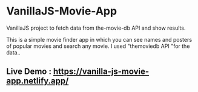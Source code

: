 # VanillaJS-Movie-App
VanillaJS project to fetch data from the-movie-db API and show results.

This is a simple movie finder app in which you can see names and posters of popular movies and search any movie. 
I used "themoviedb API "for the data..  

## Live Demo : https://vanilla-js-movie-app.netlify.app/
